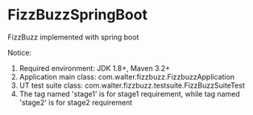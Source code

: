 # FizzBuzzSpringBoot
FizzBuzz implemented with spring boot

Notice:
1. Required environment: JDK 1.8+, Maven 3.2+
2. Application main class: com.walter.fizzbuzz.FizzbuzzApplication
3. UT test suite class: com.walter.fizzbuzz.testsuite.FizzBuzzSuiteTest
4. The tag named 'stage1' is for stage1 requirement, while tag named 'stage2' is for stage2 requirement